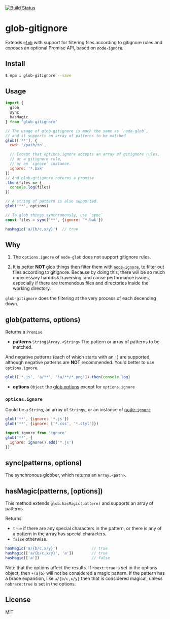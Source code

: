 [![Build Status](https://travis-ci.org/kaelzhang/node-glob-gitignore.svg?branch=master)](https://travis-ci.org/kaelzhang/node-glob-gitignore)
<!-- optional appveyor tst
[![Windows Build Status](https://ci.appveyor.com/api/projects/status/github/kaelzhang/node-glob-gitignore?branch=master&svg=true)](https://ci.appveyor.com/project/kaelzhang/node-glob-gitignore)
-->
<!-- optional npm version
[![NPM version](https://badge.fury.io/js/glob-gitignore.svg)](http://badge.fury.io/js/glob-gitignore)
-->
<!-- optional npm downloads
[![npm module downloads per month](http://img.shields.io/npm/dm/glob-gitignore.svg)](https://www.npmjs.org/package/glob-gitignore)
-->
<!-- optional dependency status
[![Dependency Status](https://david-dm.org/kaelzhang/node-glob-gitignore.svg)](https://david-dm.org/kaelzhang/node-glob-gitignore)
-->

# glob-gitignore

Extends [`glob`](https://www.npmjs.com/package/glob) with support for filtering files according to gitignore rules and exposes an optional Promise API, based on [`node-ignore`](https://www.npmjs.com/package/ignore).

## Install

```sh
$ npm i glob-gitignore --save
```

## Usage

```js
import {
  glob,
  sync,
  hasMagic
} from 'glob-gitignore'

// The usage of glob-gitignore is much the same as `node-glob`,
// and it supports an array of patterns to be matched
glob(['**'], {
  cwd: '/path/to',

  // Except that options.ignore accepts an array of gitignore rules,
  // or a gitignore rule,
  // or an `ignore` instance.
  ignore: '*.bak'
})
// And glob-gitignore returns a promise
.then(files => {
  console.log(files)
})

// A string of pattern is also supported.
glob('**', options)

// To glob things synchronously, use `sync`
const files = sync('**', {ignore: '*.bak'})

hasMagic('a/{b/c,x/y}')  // true
```

## Why

1. The `options.ignore` of `node-glob` does not support gitignore rules.

2. It is better **NOT** glob things then filter them with [`node-ignore`](), to filter out files according to gitignore. Because by doing this, there will be so much unnecessary harddisk traversing, and cause performance issues, especially if there are tremendous files and directories inside the working directory.

`glob-gitignore` does the filtering at the very process of each decending down.

## glob(patterns, options)

Returns a `Promise`

- **patterns** `String|Array.<String>` The pattern or array of patterns to be matched.

And negative patterns (each of which starts with an `!`) are supported, although negative patterns are **NOT** recommended. You'd better to use `options.ignore`.

```js
glob(['*.js', 'a/**', '!a/**/*.png']).then(console.log)
```

- **options** `Object` the [glob options](https://www.npmjs.com/package/glob#options) except for `options.ignore`

### `options.ignore`

Could be a `String`, an array of `String`s, or an instance of [node-`ignore`](https://www.npmjs.com/package/ignore)

```js
glob('**', {ignore: '*.js'})
glob('**', {ignore: ['*.css', '*.styl']})

import ignore from 'ignore'
glob('**', {
  ignore: ignore().add('*.js')
})
```

## sync(patterns, options)

The synchronous globber, which returns an `Array.<path>`.

## hasMagic(patterns, [options])

This method extends `glob.hasMagic(pattern)` and supports an array of patterns.

Returns

- `true` if there are any special characters in the pattern, or there is any of a pattern in the array has special characters.
- `false` otherwise.

```js
hasMagic('a/{b/c,x/y}')               // true
hasMagic(['a/{b/c,x/y}', 'a'])        // true
hasMagic(['a'])                       // false
```

Note that the options affect the results. If `noext:true` is set in the options object, then `+(a|b)` will not be considered a magic pattern. If the pattern has a brace expansion, like `a/{b/c,x/y}` then that is considered magical, unless `nobrace:true` is set in the options.

## License

MIT
